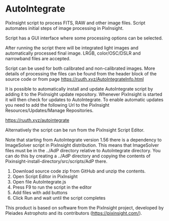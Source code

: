 # AutoIntegrate

PixInsight script to process FITS, RAW and other image files. Script automates initial steps of image 
processing in PixInsight.

Script has a GUI interface where some processing options can be selected.

After running the script there will be integrated light images and automatically processed 
final image. LRGB, color/OSC/DSLR and narrowband files are accepted.

Script can be used for both calibrated and non-calibrated images. More details 
of processing the files can be found from the header block of the source code or from 
page https://ruuth.xyz/AutoIntegrateInfo.html

It is possible to automatically install and update AutoIntegrate script by adding it to 
the PixInsight update repository. Whenever PixInsight is started it will then check for 
updates to AutoIntegrate. To enable automatic updates you need to add the following Url 
to the PixInsight Resources/Updates/Manage Repositories.

https://ruuth.xyz/autointegrate

Alternatively the script can be run from the PixInsight Script Editor.

Note that starting from AutoIntegrate version 1.56 there is a dependency to ImageSolver script
in PixInsight distribution. This means that ImageSolver files must be in the ../AdP
directory relative to AutoIntegrate directory. You can do this by creating a ../AdP
directory and copying the contents of Pixinsight-install-directory/src/scripts/AdP
there.

1. Download source code zip from GitHub and unzip the contents.
2. Open Script Editor in PixInsight
3. Open file AutoIntegrate.js
4. Press F9 to run the script in the editor
5. Add files with add buttons
6. Click Run and wait until the script completes

This product is based on software from the PixInsight project, developed by Pleiades Astrophoto and its contributors (https://pixinsight.com/).
